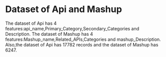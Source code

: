 # Dataset of Api and Mashup
The dataset of Api has 4 features:api_name,Primary_Category,Secondary_Categories and Description.
The dataset of Mashup has 4 features:Mashup_name,Related_APIs,Categories and mashup_Description.
Also,the dataset of Api has 17782 records and the dataset of Mashup has 6247.
